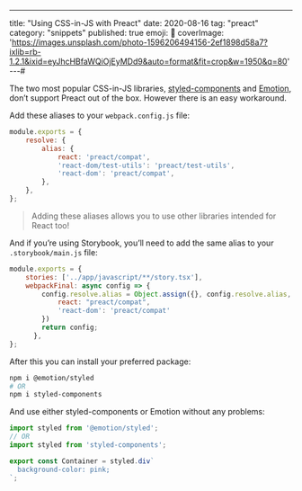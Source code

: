 ---
title: "Using CSS-in-JS with Preact"
date: 2020-08-16
tag: "preact"
category: "snippets"
published: true
emoji: 👘
coverImage: 'https://images.unsplash.com/photo-1596206494156-2ef1898d58a7?ixlib=rb-1.2.1&ixid=eyJhcHBfaWQiOjEyMDd9&auto=format&fit=crop&w=1950&q=80'
---#

The two most popular CSS-in-JS libraries, [styled-components](https://github.com/styled-components/styled-components) and [Emotion](https://github.com/emotion-js/emotion), don’t support Preact out of the box. However there is an easy workaround.

Add these aliases to your `webpack.config.js` file:

```js
module.exports = {
    resolve: {
        alias: {
            react: 'preact/compat',
            'react-dom/test-utils': 'preact/test-utils',
            'react-dom': 'preact/compat',
        },
    },
};
```

> Adding these aliases allows you to use other libraries intended for React too!

And if you’re using Storybook, you’ll need to add the same alias to your `.storybook/main.js` file:

```js
module.exports = {
	stories: ['../app/javascript/**/story.tsx'],
	webpackFinal: async config => {
		config.resolve.alias = Object.assign({}, config.resolve.alias, {
			react: "preact/compat",
			'react-dom': 'preact/compat'
		})
	    return config;
	  },
};
```

After this you can install your preferred package:
```bash
npm i @emotion/styled
# OR
npm i styled-components
```

And use either styled-components or Emotion without any problems:
```js
import styled from '@emotion/styled'; 
// OR
import styled from 'styled-components';

export const Container = styled.div`
  background-color: pink;
`;
```
